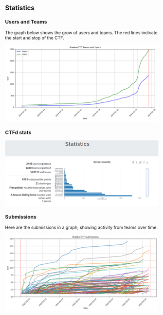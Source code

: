 ## Statistics

### Users and Teams

The graph below shows the grow of users and teams. The red lines indicate the start and stop of the CTF.

<img src="./images/stats/teamsAndUsers.png" width="700">

### CTFd stats

<img src="./images/stats/ctfd_stats.png" width="700">

### Submissions

Here are the submissions in a graph, showing activity from teams over time.

<img src="./images/stats/submissions.png" width="700">
